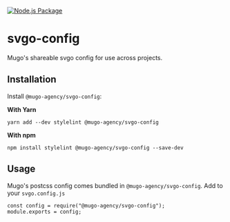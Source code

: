 [![Node.js Package](https://github.com/mugoagency/svgo-config/actions/workflows/npm-publish.yml/badge.svg)](https://github.com/mugoagency/svgo-config/actions/workflows/npm-publish.yml)
# svgo-config

Mugo's shareable svgo config for use across projects.

## Installation 

Install `@mugo-agency/svgo-config`:

**With Yarn**
```
yarn add --dev stylelint @mugo-agency/svgo-config
```

**With npm**
```
npm install stylelint @mugo-agency/svgo-config --save-dev
```

## Usage
Mugo's postcss config comes bundled in `@mugo-agency/svgo-config`. 
Add to your `svgo.config.js`

```
const config = require("@mugo-agency/svgo-config");
module.exports = config;
```